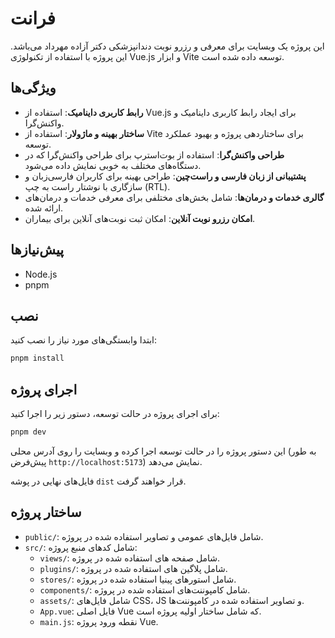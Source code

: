 # فرانت

این پروژه یک وبسایت برای معرفی و رزرو نوبت دندانپزشکی دکتر آزاده مهرداد می‌باشد. این پروژه با استفاده از تکنولوژی Vue.js و ابزار Vite توسعه داده شده است.

## ویژگی‌ها

- **رابط کاربری داینامیک**: استفاده از Vue.js برای ایجاد رابط کاربری داینامیک و واکنش‌گرا.
- **ساختار بهینه و ماژولار**: استفاده از Vite برای ساختاردهی پروژه و بهبود عملکرد توسعه.
- **طراحی واکنش‌گرا**: استفاده از بوت‌استرپ برای طراحی واکنش‌گرا که در دستگاه‌های مختلف به خوبی نمایش داده می‌شود.
- **پشتیبانی از زبان فارسی و راست‌چین**: طراحی بهینه برای کاربران فارسی‌زبان و سازگاری با نوشتار راست به چپ (RTL).
- **گالری خدمات و درمان‌ها**: شامل بخش‌های مختلفی برای معرفی خدمات و درمان‌های ارائه شده.
- **امکان رزرو نوبت آنلاین**: امکان ثبت نوبت‌های آنلاین برای بیماران.

## پیش‌نیازها

- Node.js
- pnpm

## نصب

ابتدا وابستگی‌های مورد نیاز را نصب کنید:

```bash
pnpm install
```

## اجرای پروژه

برای اجرای پروژه در حالت توسعه، دستور زیر را اجرا کنید:

```bash
pnpm dev
```

این دستور پروژه را در حالت توسعه اجرا کرده و وبسایت را روی آدرس محلی (به طور پیش‌فرض `http://localhost:5173`) نمایش می‌دهد.

فایل‌های نهایی در پوشه `dist` قرار خواهند گرفت.

## ساختار پروژه

- `public/`: شامل فایل‌های عمومی و تصاویر استفاده شده در پروژه.
- `src/`: شامل کدهای منبع پروژه:
  - `views/`: شامل صفحه های استفاده شده در پروژه.
  - `plugins/`: شامل پلاگین های استفاده شده در پروژه.
  - `stores/`: شامل استورهای پینیا استفاده شده در پروژه.
  - `components/`: شامل کامپوننت‌های استفاده شده در پروژه.
  - `assets/`: شامل فایل‌های CSS، JS و تصاویر استفاده شده در کامپوننت‌ها.
  - `App.vue`: فایل اصلی Vue که شامل ساختار اولیه پروژه است.
  - `main.js`: نقطه ورود پروژه Vue.
